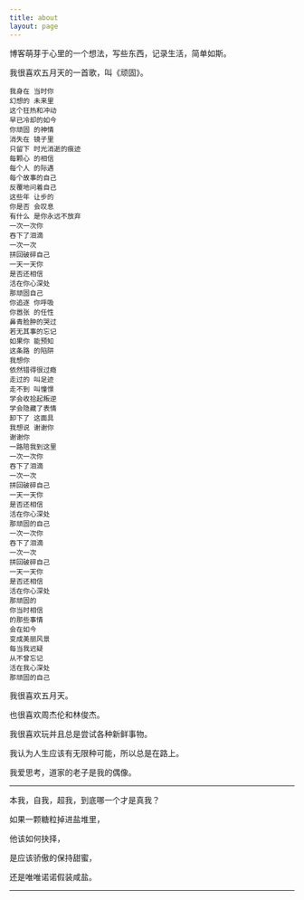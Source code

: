 ```yaml
---
title: about
layout: page
---
```


博客萌芽于心里的一个想法，写些东西，记录生活，简单如斯。

我很喜欢五月天的一首歌，叫《顽固》。

	我身在 当时你
    幻想的 未来里
    这个狂热和冲动
    早已冷却的如今
    你顽固 的神情
    消失在 镜子里
    只留下 时光消逝的痕迹
    每颗心 的相信
    每个人 的际遇
    每个故事的自己
    反覆地问着自己
    这些年 让步的
    你是否 会叹息
    有什么 是你永远不放弃
    一次一次你
    吞下了泪滴
    一次一次
    拼回破碎自己
    一天一天你
    是否还相信
    活在你心深处
    那顽固自己
    你追逐 你呼吸
    你嚣张 的任性
    鼻青脸肿的哭过
    若无其事的忘记
    如果你 能预知
    这条路 的陷阱
    我想你
    依然错得很过瘾
    走过的 叫足迹
    走不到 叫憧憬
    学会收拾起叛逆
    学会隐藏了表情
    卸下了 这面具
    我想说 谢谢你
    谢谢你
    一路陪我到这里
    一次一次你
    吞下了泪滴
    一次一次
    拼回破碎自己
    一天一天你
    是否还相信
    活在你心深处
    那顽固的自己
    一次一次你
    吞下了泪滴
    一次一次
    拼回破碎自己
    一天一天你
    是否还相信
    活在你心深处
    那顽固的
    你当时相信
    的那些事情
    会在如今
    变成美丽风景
    每当我迟疑
    从不曾忘记
    活在我心深处
    那顽固的自己


我很喜欢五月天。

也很喜欢周杰伦和林俊杰。

我很喜欢玩并且总是尝试各种新鲜事物。

我认为人生应该有无限种可能，所以总是在路上。

我爱思考，道家的老子是我的偶像。

-------------------------------
本我，自我，超我，到底哪一个才是真我？

如果一颗糖粒掉进盐堆里，

他该如何抉择，

是应该骄傲的保持甜蜜，

还是唯唯诺诺假装咸盐。

------------------------------





